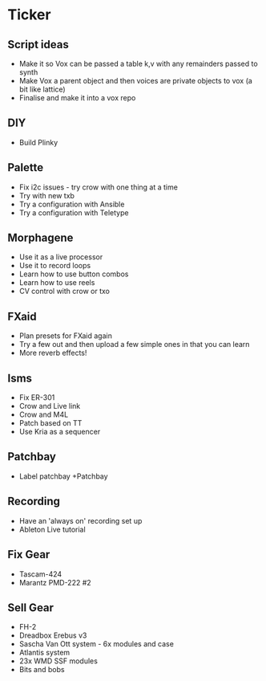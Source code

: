 # Ticker

## Script ideas
- Make it so Vox can be passed a table k,v with any remainders passed to synth
- Make Vox a parent object and then voices are private objects to vox (a bit like lattice)
- Finalise and make it into a vox repo

## DIY
- Build Plinky

## Palette
- Fix i2c issues - try crow with one thing at a time
- Try with new txb
- Try a configuration with Ansible
- Try a configuration with Teletype

## Morphagene
- Use it as a live processor
- Use it to record loops
- Learn how to use button combos
- Learn how to use reels
- CV control with crow or txo

## FXaid
- Plan presets for FXaid again 
- Try a few out and then upload a few simple ones in that you can learn 
- More reverb effects! 

## Isms
- Fix ER-301
- Crow and Live link
- Crow and M4L
- Patch based on TT
- Use Kria as a sequencer

## Patchbay
- Label patchbay +Patchbay

## Recording
- Have an 'always on' recording set up
- Ableton Live tutorial

## Fix Gear
- Tascam-424
- Marantz PMD-222 #2

## Sell Gear
- FH-2
- Dreadbox Erebus v3
- Sascha Van Ott system - 6x modules and case
- Atlantis system
- 23x WMD SSF modules
- Bits and bobs
